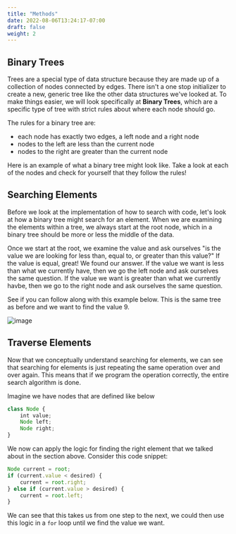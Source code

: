 ```yaml
---
title: "Methods"
date: 2022-08-06T13:24:17-07:00
draft: false
weight: 2
--- 
```


## Binary Trees

Trees are a special type of data structure because they are made up of a collection of nodes connected by edges. There isn't a one stop initializer to create a new, generic tree like the other data structures we've looked at. To make things easier, we will look specifically at **Binary Trees**, which are a specific type of tree with strict rules about where each node should go. 

The rules for a binary tree are:
* each node has exactly two edges, a left node and a right node
* nodes to the left are less than the current node
* nodes to the right are greater than the current node

Here is an example of what a binary tree might look like. Take a look at each of the nodes and check for yourself that they follow the rules!

## Searching Elements

Before we look at the implementation of how to search with code, let's look at how a binary tree might search for an element. When we are examining the elements within a tree, we always start at the root node, which in a binary tree should be more or less the middle of the data.

Once we start at the root, we examine the value and ask ourselves "is the value we are looking for less than, equal to, or greater than this value?" If the value is equal, great! We found our answer. If the value we want is less than what we currently have, then we go the left node and ask ourselves the same question. If the value we want is greater than what we currently havbe, then we go to the right node and ask ourselves the same question.

See if you can follow along with this example below. This is the same tree as before and we want to find the value 9.

![image](../img/binarysearch.gif)

## Traverse Elements

Now that we conceptually understand searching for elements, we can see that searching for elements is just repeating the same operation over and over again. This means that if we program the operation correctly, the entire search algorithm is done.

Imagine we have nodes that are defined like below
```js javascript
class Node {
    int value;
    Node left;
    Node right;
}
```

We now can apply the logic for finding the right element that we talked about in the section above. Consider this code snippet:
```js javascript
Node current = root;
if (current.value < desired) {
    current = root.right;
} else if (current.value > desired) {
    current = root.left;
}
```
We can see that this takes us from one step to the next, we could then use this logic in a `for` loop until we find the value we want.

